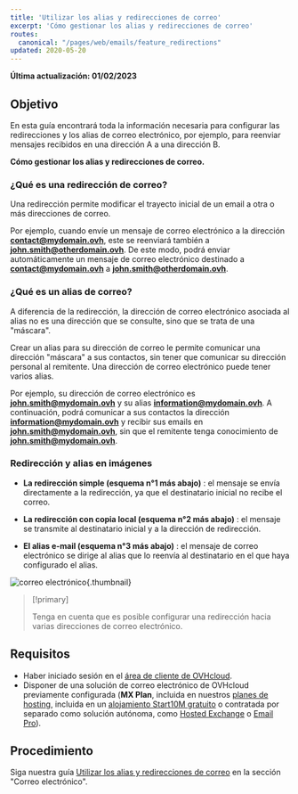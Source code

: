 ```yaml
---
title: 'Utilizar los alias y redirecciones de correo'
excerpt: 'Cómo gestionar los alias y redirecciones de correo'
routes:
  canonical: "/pages/web/emails/feature_redirections"
updated: 2020-05-20
---
```


**Última actualización: 01/02/2023**

## Objetivo

En esta guía encontrará toda la información necesaria para configurar las redirecciones y los alias de correo electrónico, por ejemplo, para reenviar mensajes recibidos en una dirección A a una dirección B.

**Cómo gestionar los alias y redirecciones de correo.**

### ¿Qué es una redirección de correo?

Una redirección permite modificar el trayecto inicial de un email a otra o más direcciones de correo.

Por ejemplo, cuando envíe un mensaje de correo electrónico a la dirección **contact@mydomain.ovh**, este se reenviará también a **john.smith@otherdomain.ovh**. De este modo, podrá enviar automáticamente un mensaje de correo electrónico destinado a **contact@mydomain.ovh** a **john.smith@otherdomain.ovh**.

### ¿Qué es un alias de correo?

A diferencia de la redirección, la dirección de correo electrónico asociada al alias no es una dirección que se consulte, sino que se trata de una "máscara".

Crear un alias para su dirección de correo le permite comunicar una dirección "máscara" a sus contactos, sin tener que comunicar su dirección personal al remitente. Una dirección de correo electrónico puede tener varios alias.

Por ejemplo, su dirección de correo electrónico es **john.smith@mydomain.ovh** y su alias **information@mydomain.ovh**. A continuación, podrá comunicar a sus contactos la dirección **information@mydomain.ovh** y recibir sus emails en **john.smith@mydomain.ovh**, sin que el remitente tenga conocimiento de **john.smith@mydomain.ovh**.

### Redirección y alias en imágenes <a name="diagram"></a>

- **La redirección simple (esquema n°1 más abajo)** : el mensaje se envía directamente a la redirección, ya que el destinatario inicial no recibe el correo.

- **La redirección con copia local (esquema n°2 más abajo)** : el mensaje se transmite al destinatario inicial y a la dirección de redirección.

- **El alias e-mail (esquema n°3 más abajo)** : el mensaje de correo electrónico se dirige al alias que lo reenvía al destinatario en el que haya configurado el alias.

![correo electrónico](images/schema-redirect.png){.thumbnail}

> [!primary]
>
> Tenga en cuenta que es posible configurar una redirección hacia varias direcciones de correo electrónico.

## Requisitos

- Haber iniciado sesión en el [área de cliente de OVHcloud](https://www.ovh.com/auth/?action=gotomanager&from=https://www.ovh.es/&ovhSubsidiary=es).
- Disponer de una solución de correo electrónico de OVHcloud previamente configurada (**MX Plan**, incluida en nuestros [planes de hosting](https://www.ovhcloud.com/es-es/web-hosting/), incluida en un [alojamiento Start10M gratuito](https://www.ovhcloud.com/es-es/domains/free-web-hosting/) o contratada por separado como solución autónoma, como [Hosted Exchange](https://www.ovhcloud.com/es-es/emails/hosted-exchange/) o [Email Pro](https://www.ovhcloud.com/es-es/emails/email-pro/)).

## Procedimiento

Siga nuestra guía [Utilizar los alias y redirecciones de correo](/pages/web/emails/feature_redirections) en la sección "Correo electrónico".
